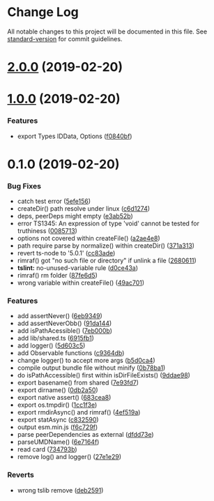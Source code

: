 # Change Log

All notable changes to this project will be documented in this file. See [standard-version](https://github.com/conventional-changelog/standard-version) for commit guidelines.

<a name="2.0.0"></a>
# [2.0.0](https://github.com/waitingsong/node-idcard-reader-bp8903/compare/v1.0.0...v2.0.0) (2019-02-20)



<a name="1.0.0"></a>
# [1.0.0](https://github.com/waitingsong/node-idcard-reader-bp8903/compare/v0.1.0...v1.0.0) (2019-02-20)


### Features

* export Types IDData, Options ([f0840bf](https://github.com/waitingsong/node-idcard-reader-bp8903/commit/f0840bf))



<a name="0.1.0"></a>
# 0.1.0 (2019-02-20)


### Bug Fixes

* catch test error ([5efe156](https://github.com/waitingsong/node-idcard-reader-bp8903/commit/5efe156))
* createDir() path resolve under linux ([c6d1274](https://github.com/waitingsong/node-idcard-reader-bp8903/commit/c6d1274))
* deps, peerDeps might empty ([e3ab52b](https://github.com/waitingsong/node-idcard-reader-bp8903/commit/e3ab52b))
* error TS1345: An expression of type 'void' cannot be tested for truthiness ([0085713](https://github.com/waitingsong/node-idcard-reader-bp8903/commit/0085713))
* options not covered within createFile() ([a2ae4e8](https://github.com/waitingsong/node-idcard-reader-bp8903/commit/a2ae4e8))
* path require parse by normalize() within createDir() ([371a313](https://github.com/waitingsong/node-idcard-reader-bp8903/commit/371a313))
* revert ts-node to '5.0.1' ([cc83ade](https://github.com/waitingsong/node-idcard-reader-bp8903/commit/cc83ade))
* rimraf() got "no such file or directory" if unlink a file ([2680611](https://github.com/waitingsong/node-idcard-reader-bp8903/commit/2680611))
* **tslint:** no-unused-variable rule ([d0ce43a](https://github.com/waitingsong/node-idcard-reader-bp8903/commit/d0ce43a))
* rimraf() rm folder ([87fe6d5](https://github.com/waitingsong/node-idcard-reader-bp8903/commit/87fe6d5))
* wrong variable within createFile() ([49ac701](https://github.com/waitingsong/node-idcard-reader-bp8903/commit/49ac701))


### Features

* add assertNever() ([6eb9349](https://github.com/waitingsong/node-idcard-reader-bp8903/commit/6eb9349))
* add assertNeverObb() ([91da144](https://github.com/waitingsong/node-idcard-reader-bp8903/commit/91da144))
* add isPathAcessible() ([7eb000b](https://github.com/waitingsong/node-idcard-reader-bp8903/commit/7eb000b))
* add lib/shared.ts ([6915fb1](https://github.com/waitingsong/node-idcard-reader-bp8903/commit/6915fb1))
* add logger() ([5d603c5](https://github.com/waitingsong/node-idcard-reader-bp8903/commit/5d603c5))
* add Observable functions ([c9364db](https://github.com/waitingsong/node-idcard-reader-bp8903/commit/c9364db))
* change logger() to accept more args ([b5d0ca4](https://github.com/waitingsong/node-idcard-reader-bp8903/commit/b5d0ca4))
* compile output bundle file without minify ([0b78ba1](https://github.com/waitingsong/node-idcard-reader-bp8903/commit/0b78ba1))
* do isPathAccessible() first within isDirFileExists() ([9ddae98](https://github.com/waitingsong/node-idcard-reader-bp8903/commit/9ddae98))
* export basename() from shared ([7e93fd7](https://github.com/waitingsong/node-idcard-reader-bp8903/commit/7e93fd7))
* export dirname() ([0db2a50](https://github.com/waitingsong/node-idcard-reader-bp8903/commit/0db2a50))
* export native assert() ([683cea8](https://github.com/waitingsong/node-idcard-reader-bp8903/commit/683cea8))
* export os.tmpdir() ([1cc1f3e](https://github.com/waitingsong/node-idcard-reader-bp8903/commit/1cc1f3e))
* export rmdirAsync() and rimraf() ([4ef519a](https://github.com/waitingsong/node-idcard-reader-bp8903/commit/4ef519a))
* export statAsync ([c832590](https://github.com/waitingsong/node-idcard-reader-bp8903/commit/c832590))
* output esm.min.js ([f6c729f](https://github.com/waitingsong/node-idcard-reader-bp8903/commit/f6c729f))
* parse peerDependencies as external ([dfdd73e](https://github.com/waitingsong/node-idcard-reader-bp8903/commit/dfdd73e))
* parseUMDName() ([6e7164f](https://github.com/waitingsong/node-idcard-reader-bp8903/commit/6e7164f))
* read card ([734793b](https://github.com/waitingsong/node-idcard-reader-bp8903/commit/734793b))
* remove log() and logger() ([27e1e29](https://github.com/waitingsong/node-idcard-reader-bp8903/commit/27e1e29))


### Reverts

* wrong tslib remove ([deb2591](https://github.com/waitingsong/node-idcard-reader-bp8903/commit/deb2591))
